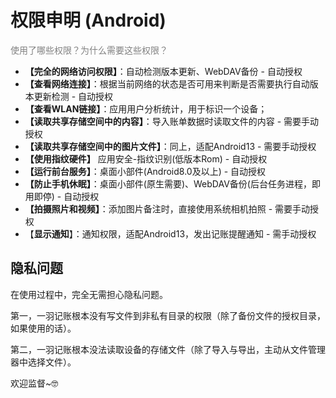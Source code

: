 # 权限申明 (Android)

<font color=gray>使用了哪些权限？为什么需要这些权限？</font>

- **【完全的网络访问权限】**：自动检测版本更新、WebDAV备份 - 自动授权
- **【查看网络连接】**：根据当前网络的状态是否可用来判断是否需要执行自动版本更新检测 - 自动授权
- **【查看WLAN链接】**：应用用户分析统计，用于标识一个设备；
- **【读取共享存储空间中的内容】**：导入账单数据时读取文件的内容 - 需要手动授权
- **【读取共享存储空间中的图片文件】**：同上，适配Android13 - 需要手动授权
- **【使用指纹硬件】** 应用安全-指纹识别(低版本Rom) - 自动授权
- **【运行前台服务】**：桌面小部件(Android8.0及以上) - 自动授权
- **【防止手机休眠】**：桌面小部件(原生需要)、WebDAV备份(后台任务进程，即用即停) - 自动授权
- **【拍摄照片和视频】**：添加图片备注时，直接使用系统相机拍照 - 需要手动授权
- 【**显示通知**】：通知权限，适配Android13，发出记账提醒通知 - 需手动授权

## 隐私问题

在使用过程中，完全无需担心隐私问题。

第一，一羽记账根本没有写文件到非私有目录的权限（除了备份文件的授权目录，如果使用的话）。

第二，一羽记账根本没法读取设备的存储文件（除了导入与导出，主动从文件管理器中选择文件）。

欢迎监督~🤓